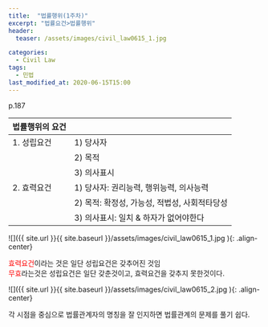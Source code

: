 ```yaml
---
title:  "법률행위(1주차)"
excerpt: "법률요건>법률행위"
header:
  teaser: /assets/images/civil_law0615_1.jpg

categories:
  - Civil Law
tags:
  - 민법
last_modified_at: 2020-06-15T15:00
---
```


p.187  

| <center>법률행위의 요건</center>		|					|
| :------------------------------------	|:------------------------------------	|
| 1. 성립요건				|1) 당사자					|
| 					|2) 목적					|
|					|3) 의사표시				|
| 2. 효력요건				|1) 당사자: 권리능력, 행위능력, 의사능력		|
| 					|2) 목적: 확정성, 가능성, 적법성, 사회적타당성	|
|					|3) 의사표시: 일치 & 하자가 없어야한다		|


![]({{ site.url }}{{ site.baseurl }}/assets/images/civil_law0615_1.jpg   ){: .align-center}


<span style="color:red">효력요건</span>이라는 것은 일단 성립요건은 갖추어진 것임  
<span style="color:red">무효</span>라는것은 성립요건은 일단 갖춘것이고, 효력요건을 갖추지 못한것이다.  


![]({{ site.url }}{{ site.baseurl }}/assets/images/civil_law0615_2.jpg   ){: .align-center}


각 시점을 중심으로 법률관계자의 명칭을 잘 인지하면 법률관계의 문제를 풀기 쉽다.


